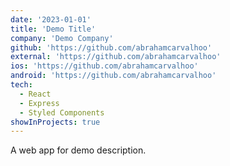 ```yaml
---
date: '2023-01-01'
title: 'Demo Title'
company: 'Demo Company'
github: 'https://github.com/abrahamcarvalhoo'
external: 'https://github.com/abrahamcarvalhoo'
ios: 'https://github.com/abrahamcarvalhoo'
android: 'https://github.com/abrahamcarvalhoo'
tech:
  - React
  - Express
  - Styled Components
showInProjects: true
---
```


A web app for demo description.
